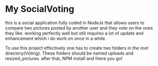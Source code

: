 # My SocialVoting
this is a social application fully coded in NodeJs that allows users to compare two pictures posted by another user and they vote on the ones they like. working perfectly well but still requires a lot of update and enhancement which i do work on once in a while.

To use this project effectively one has to create two folders in the root directory(Voting).
These folders should be named uploads and resized_pictures.
after that, NPM install and there you go!

